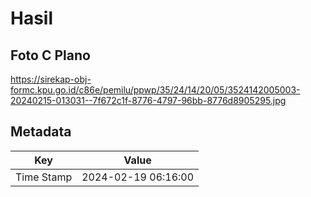# Hasil

## Foto C Plano

https://sirekap-obj-formc.kpu.go.id/c86e/pemilu/ppwp/35/24/14/20/05/3524142005003-20240215-013031--7f672c1f-8776-4797-96bb-8776d8905295.jpg


## Metadata

| Key        | Value               |
| ---------- | ------------------- |
| Time Stamp | 2024-02-19 06:16:00 |



